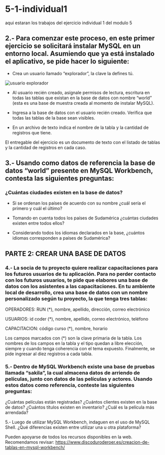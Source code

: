 # 5-1-individual1
aqui estaran los trabajos del ejercicio individual 1 del modulo 5 

## 2.- Para comenzar este proceso, en este primer ejercicio se solicitará instalar MySQL en un entorno local. Asumiendo que ya está instalado el aplicativo, se pide hacer lo siguiente:

- Crea un usuario llamado “explorador”, la clave la defines tú.

![usuario explorador](./src/img/)

- Al usuario recién creado, asígnale permisos de lectura, escritura en todas las tablas que existan en la
base de datos con nombre “world” (esta es una base de muestra creada al momento de instalar
MySQL).

- Ingresa a la base de datos con el usuario recién creado. Verifica que todas las tablas de la base sean
visibles.

- En un archivo de texto indica el nombre de la tabla y la cantidad de registros que tiene.

El entregable del ejercicio es un documento de texto con el listado de tablas y la cantidad de registros
en cada caso.

## 3.- Usando como datos de referencia la base de datos “world” presente en MySQL Workbench, contesta las siguientes preguntas:

### ¿Cuántas ciudades existen en la base de datos?
- Si se ordenan los países de acuerdo con su nombre ¿cuál sería el primero y cuál el último?

- Tomando en cuenta todos los países de Sudamérica ¿cuántas ciudades existen entre todos ellos?

- Considerando todos los idiomas declarados en la base, ¿cuántos idiomas corresponden a países de
Sudamérica?

## PARTE 2: CREAR UNA BASE DE DATOS

### 4.- La socia de tu proyecto quiere realizar capacitaciones para los futuros usuarios de tu aplicación. Para no perder contacto con los futuros usuarios, te pide que elabores una base de datos con los asistentes a las capacitaciones. En tu ambiente local de desarrollo, crea una base de datos con un nombre personalizado según tu proyecto, la que tenga tres tablas:

OPERADORES: RUN (*), nombre, apellido, dirección, correo electrónico

USUARIOS: id coder (*), nombre, apellido, correo electrónico, teléfono

CAPACITACION: código curso (*), nombre, horario

Los campos marcados con (*) son la clave primaria de la tabla. Los nombres de los campos en la
tabla y el tipo quedan a libre elección, siempre y cuando tenga coherencia con el tema expuesto.
Finalmente, se pide ingresar al diez registros a cada tabla.

### 5.- Dentro de MySQL Workbench existe una base de pruebas llamada “sakila”, la cual almacena datos de arriendo de películas, junto con datos de las películas y actores. Usando estos datos como referencia, conteste las siguientes preguntas:
¿Cuántas películas están registradas?
¿Cuántos clientes existen en la base de datos?
¿Cuántos títulos existen en inventario?
¿Cuál es la película más arrendada?

5.- Luego de utilizar MySQL Workbench, indaguen en el uso de MySQL Shell. ¿Qué diferencias existen
entre utilizar una u otra plataforma?

Pueden apoyarse de todos los recursos disponibles en la web. Recomendamos revisar:
https://www.discoduroderoer.es/creacion-de-tablas-en-mysql-workbench/
